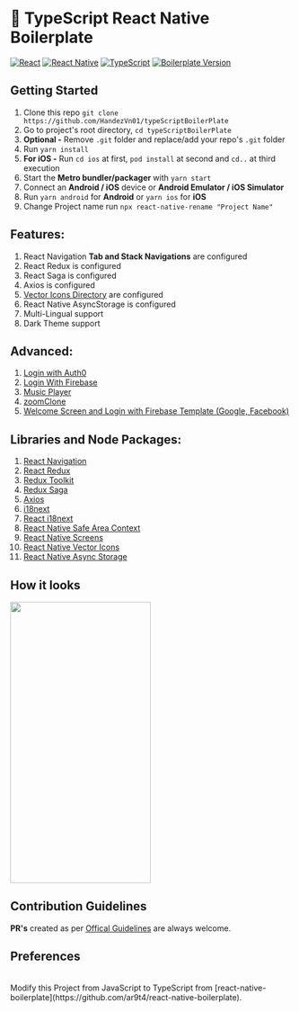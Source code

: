 # 🚀 TypeScript React Native Boilerplate

[![React](https://img.shields.io/badge/React-v18.1.0-green.svg)](https://reactjs.org)
[![React Native](https://img.shields.io/badge/React%20Native-v0.70.6-blue.svg)](https://reactnative.dev)
[![TypeScript](https://img.shields.io/badge/TS-TypeScript-blue)](https://www.typescriptlang.org/)
[![Boilerplate Version](https://img.shields.io/badge/Boilerplate%20Version-v1.0.0-white.svg)](https://github.com/ar9t4/react-native-boilerplate)

## Getting Started

1. Clone this repo `git clone https://github.com/HandezVn01/typeScriptBoilerPlate`
2. Go to project's root directory, `cd typeScriptBoilerPlate`
3. **Optional -** Remove `.git` folder and replace/add your repo's `.git` folder
4. Run `yarn install`
5. **For iOS -** Run `cd ios` at first, `pod install` at second and `cd..` at third execution
6. Start the **Metro bundler/packager** with `yarn start`
7. Connect an **Android / iOS** device or **Android Emulator / iOS Simulator**
8. Run `yarn android` for **Android** or `yarn ios` for **iOS**
9. Change Project name run `npx react-native-rename "Project Name" `
   <br>

## Features:

1. React Navigation **Tab and Stack Navigations** are configured
2. React Redux is configured
3. React Saga is configured
4. Axios is configured
5. [Vector Icons Directory](https://oblador.github.io/react-native-vector-icons/) are configured
6. React Native AsyncStorage is configured
7. Multi-Lingual support
8. Dark Theme support

## Advanced:

1. [Login with Auth0](https://github.com/handezVN/typeScriptBoilerPlate-ReactNative/tree/LoginWithAuth0)
2. [Login With Firebase](<https://github.com/handezVN/typeScriptBoilerPlate-ReactNative/tree/LoginWithFireBase(Google)>)
3. [Music Player](https://github.com/handezVN/typeScriptBoilerPlate-ReactNative/tree/MusicPlayer)
4. [zoomClone](https://github.com/handezVN/typeScriptBoilerPlate-ReactNative/tree/zoomClone)
5. [Welcome Screen and Login with Firebase Template (Google, Facebook)](https://github.com/handezVN/typeScriptBoilerPlate-ReactNative/tree/PlantEcommerce)
   <br>

## Libraries and Node Packages:

1. [React Navigation](https://reactnavigation.org)
2. [React Redux](https://redux.js.org)
3. [Redux Toolkit](https://redux-toolkit.js.org)
4. [Redux Saga](https://redux-saga.js.org)
5. [Axios](https://axios-http.com)
6. [i18next](https://www.i18next.com)
7. [React i18next](https://react.i18next.com)
8. [React Native Safe Area Context](https://www.npmjs.com/package/react-native-safe-area-context)
9. [React Native Screens](https://www.npmjs.com/package/react-native-screens)
10. [React Native Vector Icons](https://www.npmjs.com/package/react-native-vector-icons)
11. [React Native Async Storage](https://github.com/react-native-async-storage/async-storage)
    <br>

## How it looks

<img width="250" height="500" src="https://github.com/handezVN/typeScriptBoilerPlate-ReactNative/blob/master/src/assets/ScreenShot/ezgif.com-gif-maker.gif">
<br>

## Contribution Guidelines

**PR's** created as per [Offical Guidelines](https://docs.github.com/en/pull-requests/collaborating-with-pull-requests/proposing-changes-to-your-work-with-pull-requests/creating-a-pull-request) are always welcome.
<br>

## Preferences

<br>
Modify this Project from JavaScript to TypeScript from [react-native-boilerplate](https://github.com/ar9t4/react-native-boilerplate).
